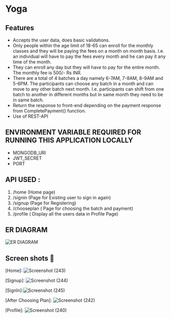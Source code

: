 # Yoga 

## Features
* Accepts the user data, does basic validations.
* Only people within the age limit of 18-65 can enroll for the monthly classes and they will
be paying the fees on a month on month basis. I.e. an individual will have to pay the fees
every month and he can pay it any time of the month.
* They can enroll any day but they will have to pay for the entire month. The monthly fee is
500/- Rs INR.
* There are a total of 4 batches a day namely 6-7AM, 7-8AM, 8-9AM and 5-6PM. The
participants can choose any batch in a month and can move to any other batch next
month. I.e. participants can shift from one batch to another in different months but in
same month they need to be in same batch.
* Return the response to front-end depending on the payment response from
CompletePayment() function.
* Use of REST-API


## ENVIRONMENT VARIABLE REQUIRED FOR RUNNING THIS APPLICATION LOCALLY
* MONGODB_URI 
* JWT_SECRET
* PORT

## API USED :
1. /home    (Home page)
2. /signin (Page for Existing user to sign in again)
3. /signup (Page for Registering)
4. /chooseplan ( Page for choosing the batch and payment)
5. /profile ( Display all the users data in Profile Page) 


## ER DIAGRAM
![ER DIAGRAM](https://user-images.githubusercontent.com/65064180/207200877-92968c81-e896-4116-abb0-3988624f745e.png)



## Screen shots 📸
[Home]: ![Screenshot (243)](https://github.com/user-attachments/assets/2999f16f-e8e5-4d0f-a7d1-51c771afe147)


[Signup]: ![Screenshot (244)](https://github.com/user-attachments/assets/be134cdc-991c-42a6-9b44-3eeb56a1e559)


[SignIn]:![Screenshot (245)](https://github.com/user-attachments/assets/fc19d225-ade7-4401-b9a4-969b800097b3)


[Choose Plan]: <img width="1430" alt="img2" src="https://github.com/user-attachments/assets/9a5af237-734d-43d1-9574-b4dff6b3c0e7">


[After Choosing Plan]: 
![Screenshot (242)](https://github.com/user-attachments/assets/f334c827-363d-4849-bab5-24e0f65b7a08)


[Profile]:
![Screenshot (240)](https://github.com/user-attachments/assets/2e122346-e879-415f-a05b-4bb3f18dbf4a)


